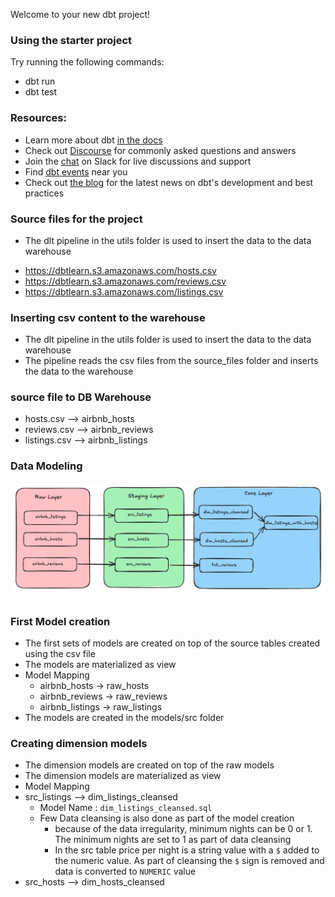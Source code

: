 Welcome to your new dbt project!

### Using the starter project

Try running the following commands:
- dbt run
- dbt test


### Resources:
- Learn more about dbt [in the docs](https://docs.getdbt.com/docs/introduction)
- Check out [Discourse](https://discourse.getdbt.com/) for commonly asked questions and answers
- Join the [chat](https://community.getdbt.com/) on Slack for live discussions and support
- Find [dbt events](https://events.getdbt.com) near you
- Check out [the blog](https://blog.getdbt.com/) for the latest news on dbt's development and best practices

### Source files for the project
- The dlt pipeline in the utils folder is used to insert the data to the data warehouse
 * https://dbtlearn.s3.amazonaws.com/hosts.csv
 * https://dbtlearn.s3.amazonaws.com/reviews.csv
 * https://dbtlearn.s3.amazonaws.com/listings.csv

### Inserting csv content to the warehouse
- The dlt pipeline in the utils folder is used to insert the data to the data warehouse
- The pipeline reads the csv files from the source_files folder and inserts the data to the warehouse

### source file to DB Warehouse 
- hosts.csv --> airbnb_hosts
- reviews.csv --> airbnb_reviews
- listings.csv --> airbnb_listings

### Data Modeling

![Alt text](image.png)

### First Model creation
- The first sets of models are created on top of the source tables created using the csv file
- The models are materialized as view
- Model Mapping
   - airbnb_hosts -> raw_hosts
   - airbnb_reviews -> raw_reviews
   - airbnb_listings -> raw_listings
- The models are created in the models/src folder

### Creating dimension models
- The dimension models are created on top of the raw models
- The dimension models are materialized as view
- Model Mapping
- src_listings --> dim_listings_cleansed
   - Model Name : `dim_listings_cleansed.sql`
   - Few Data cleansing is also done as part of the model creation
      - because of the data irregularity, minimum nights can be 0 or 1. The minimum nights are set to 1 as part of data cleansing
      - In the src table price per night is a string value with a `$` added to the numeric value. As part of cleansing the `$` sign is removed and data is converted to `NUMERIC` value
- src_hosts --> dim_hosts_cleansed